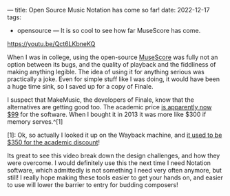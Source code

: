 —
title: Open Source Music Notation has come so far!
date: 2022-12-17
tags:
- opensource
—
It is so cool to see how far MuseScore has come. 

https://youtu.be/Qct6LKbneKQ

When I was in college, using the open-source [MuseScore](https://musescore.org/en) was fully not an option between its bugs, and the quality of playback and the fiddliness of making anything legible. The idea of using it for anything serious was practically a joke. Even for simple stuff like I was doing, it would have been a huge time sink, so I saved up for a copy of Finale.

I suspect that MakeMusic, the developers of Finale, know that the alternatives are getting good too. The academic price [is apparently now $99](https://store.makemusic.com/Store/default.aspx?tab=notation) for the software. When I bought it in 2013 it was more like $300 if memory serves.^[1]

[1]: Ok, so actually I looked it up on the Wayback machine, and [it used to be $350 for the academic discount](https://web.archive.org/web/20130429234330/https://store.makemusic.com/Store/default.aspx)!

Its great to see this video break down the design challenges, and how they were overcome. I would definitely use this the next time I need Notation software, which admittedly is not something I need very often anymore, but still! I really hope making these tools easier to get your hands on, and easier to use will lower the barrier to entry for budding composers!